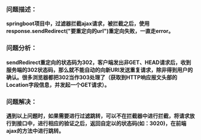 ### 问题描述：
**springboot项目中，过滤器拦截ajax请求，被拦截之后，使用response.sendRedirect("要重定向的url")重定向失败，一直走error。**

### 问题分析：
**sendRedirect重定向的状态码为302，客户端发出非GET、HEAD请求后，收到服务端的302状态码，那么就不能自动的向新URI发送重复请求，除非得到用户的确认。很多浏览器都把302当作303处理了（获取到HTTP响应报文头部的Location字段信息，并发起一个GET请求）。**

### 问题解决：
**遇到以上问题时，如果需要进行过滤跳转，可以不在拦截器中进行拦截，将请求放行到接口中，进行相应的验证之后，返回自定以的状态码(如：3020)，在前端ajax的方法中进行跳转。**

